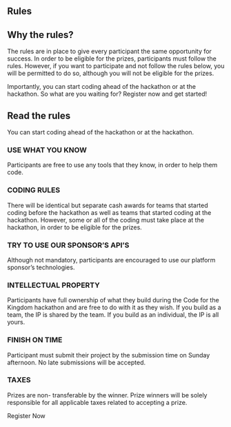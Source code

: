 ## <i class="icon fa-check-circle"></i> Rules

## Why the rules?

The rules are in place to give every participant the same opportunity for success. In order to be eligible for the prizes, participants must follow the rules. However, if you want to participate and not follow the rules below, you will be permitted to do so, although you will not be eligible for the prizes.

Importantly, you can start coding ahead of the hackathon or at the hackathon. So what are you waiting for? Register now and get started!

## Read the rules

You can start coding ahead of the hackathon or at the hackathon.

### USE WHAT YOU KNOW 
Participants are free to use any tools that they know, in order to help them code.
### CODING RULES 
There will be identical but separate cash awards for teams that started coding before the hackathon as well as teams that started coding at the hackathon. However, some or all of the coding must take place at the hackathon, in order to be eligible for the prizes.
### TRY TO USE OUR SPONSOR’S API’S 
Although not mandatory, participants are encouraged to use our platform sponsor’s technologies.
### INTELLECTUAL PROPERTY 
Participants have full ownership of what they build during the Code for the Kingdom hackathon and are free to do with it as they wish. If you build as a team, the IP is shared by the team. If you build as an individual, the IP is all yours.
### FINISH ON TIME 
Participant must submit their project by the submission time on Sunday afternoon. No late submissions will be accepted.
### TAXES 
Prizes are non- transferable by the winner. Prize winners will be solely responsible for all applicable taxes related to accepting a prize.

Register Now

